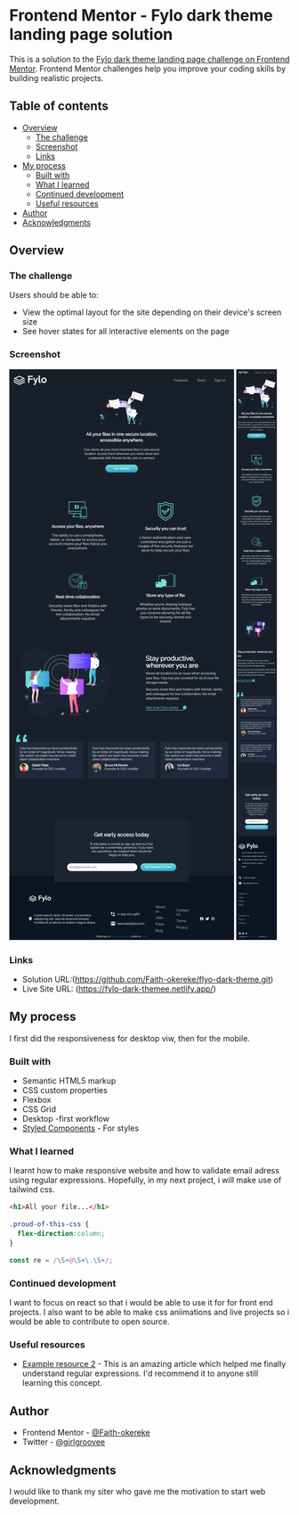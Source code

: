 # Frontend Mentor - Fylo dark theme landing page solution

This is a solution to the [Fylo dark theme landing page challenge on Frontend Mentor](https://www.frontendmentor.io/challenges/fylo-dark-theme-landing-page-5ca5f2d21e82137ec91a50fd). Frontend Mentor challenges help you improve your coding skills by building realistic projects. 

## Table of contents

- [Overview](#overview)
  - [The challenge](#the-challenge)
  - [Screenshot](#screenshot)
  - [Links](#links)
- [My process](#my-process)
  - [Built with](#built-with)
  - [What I learned](#what-i-learned)
  - [Continued development](#continued-development)
  - [Useful resources](#useful-resources)
- [Author](#author)
- [Acknowledgments](#acknowledgments)

## Overview

### The challenge

Users should be able to:

- View the optimal layout for the site depending on their device's screen size
- See hover states for all interactive elements on the page

### Screenshot

![](./images/desktop.png)
![](./images/mobile.png)

### Links

- Solution URL:(https://github.com/Faith-okereke/flyo-dark-theme.git)
- Live Site URL: (https://fylo-dark-themee.netlify.app/)

## My process
I first did the responsiveness for desktop viw, then for the mobile.
### Built with

- Semantic HTML5 markup
- CSS custom properties
- Flexbox
- CSS Grid
- Desktop -first workflow
- [Styled Components](https://styled-components.com/) - For styles
### What I learned
I learnt how to make responsive website and how to validate email adress using regular expressions. Hopefully, in my next project, i will make use of tailwind css.

```html
<h1>All your file...</h1>
```
```css
.proud-of-this-css {
  flex-direction:column;
}
```
```js
const re = /\S+@\S+\.\S+/;
```
### Continued development

I want to focus on react so that i would be able to use it for for front end projects. I also want to be able to make css aniimations and live projects so i would be able to contribute to open source.

### Useful resources
- [Example resource 2](https://chat.openai.com/chat) - This is an amazing article which helped me finally understand regular expressions. I'd recommend it to anyone still learning this concept.
## Author

- Frontend Mentor - [@Faith-okereke](https://www.frontendmentor.io/profile/Faith-okereke)
- Twitter - [@girlgroovee](https://www.twitter.com/girlgroovee)

## Acknowledgments

I would like to thank my siter who gave me the motivation to start web development.
